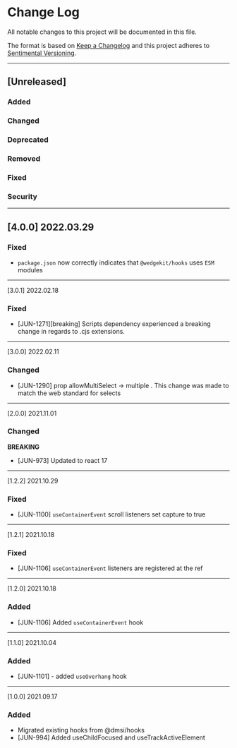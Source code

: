 # Change Log

All notable changes to this project will be documented in this file.

The format is based on [Keep a Changelog](http://keepachangelog.com/) and this project adheres to [Sentimental Versioning](http://sentimentalversioning.org/).

---

## [Unreleased]

### Added

### Changed

### Deprecated

### Removed

### Fixed

### Security

---

## [4.0.0] 2022.03.29

### Fixed

- `package.json` now correctly indicates that `@wedgekit/hooks` uses `ESM` modules

---

[3.0.1] 2022.02.18

### Fixed

- [JUN-1271][breaking] Scripts dependency experienced a breaking change in regards to .cjs extensions.

---

[3.0.0] 2022.02.11

### Changed

- [JUN-1290] prop allowMultiSelect -> multiple . This change was made to match the web standard for selects

---

[2.0.0] 2021.11.01

### Changed

**BREAKING**

- [JUN-973] Updated to react 17

---

[1.2.2] 2021.10.29

### Fixed

- [JUN-1100] `useContainerEvent` scroll listeners set capture to true

---

[1.2.1] 2021.10.18

### Fixed

- [JUN-1106] `useContainerEvent` listeners are registered at the ref

---

[1.2.0] 2021.10.18

### Added

- [JUN-1106] Added `useContainerEvent` hook

---

[1.1.0] 2021.10.04

### Added

- [JUN-1101] - added `useOverhang` hook

---

[1.0.0] 2021.09.17

### Added

- Migrated existing hooks from @dmsi/hooks
- [JUN-994] Added useChildFocused and useTrackActiveElement
